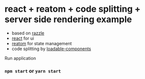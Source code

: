 # react + reatom + code splitting + server side rendering example

- based on [razzle](https://github.com/jaredpalmer/razzle)
- [react](https://github.com/facebook/react) for ui
- [reatom](https://github.com/artalar/reatom/) for state management
- code splitting by [loadable-components](https://github.com/gregberge/loadable-components)


Run application
### `npm start` or `yarn start`
